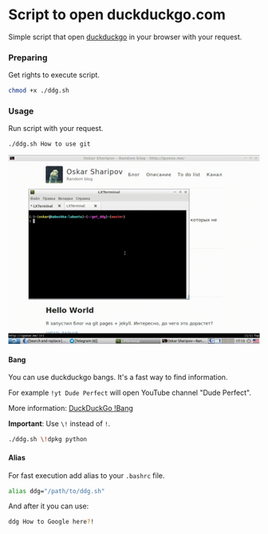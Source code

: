 # Script to open duckduckgo.com
Simple script that open [duckduckgo](https://duckduckgo.com) in your browser with your request.

### Preparing
Get rights to execute script.
```bash
chmod +x ./ddg.sh
```

### Usage
Run script with your request.
```bash
./ddg.sh How to use git
```

![Usage](https://raw.githubusercontent.com/igoose1/get-ddg/master/src/usage.gif)

#### Bang
You can use duckduckgo bangs.
It's a fast way to find information.

For example `!yt Dude Perfect` will open YouTube channel "Dude Perfect".

More information:
[DuckDuckGo !Bang](https://duckduckgo.com/bang)

**Important**:
Use `\!` instead of `!`.
```bash
./ddg.sh \!dpkg python
```

#### Alias
For fast execution add alias to your `.bashrc` file.
```bash
alias ddg="/path/to/ddg.sh"
```
And after it you can use:
```bash
ddg How to Google here?!
```



